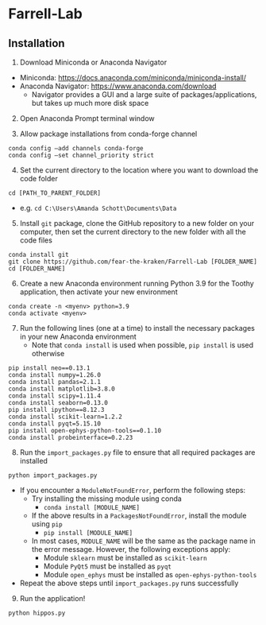 # Farrell-Lab

## Installation
1) Download Miniconda or Anaconda Navigator
* Miniconda: https://docs.anaconda.com/miniconda/miniconda-install/
* Anaconda Navigator: https://www.anaconda.com/download
  * Navigator provides a GUI and a large suite of packages/applications, but takes up much more disk space
  
2) Open Anaconda Prompt terminal window
  
3) Allow package installations from conda-forge channel
```
conda config –add channels conda-forge
conda config –set channel_priority strict
```

4) Set the current directory to the location where you want to download the code folder
```
cd [PATH_TO_PARENT_FOLDER]
```
* e.g. ```cd C:\Users\Amanda Schott\Documents\Data```

5) Install ```git``` package, clone the GitHub repository to a new folder on your computer, then set the current directory to the new folder with all the code files
```
conda install git
git clone https://github.com/fear-the-kraken/Farrell-Lab [FOLDER_NAME]
cd [FOLDER_NAME]
```

6) Create a new Anaconda environment running Python 3.9 for the Toothy application, then activate your new environment
```
conda create -n <myenv> python=3.9
conda activate <myenv>
```

7) Run the following lines (one at a time) to install the necessary packages in your new Anaconda environment
   * Note that ```conda install``` is used when possible, ```pip install``` is used otherwise
```
pip install neo==0.13.1
conda install numpy=1.26.0
conda install pandas=2.1.1
conda install matplotlib=3.8.0
conda install scipy=1.11.4
conda install seaborn=0.13.0
pip install ipython==8.12.3
conda install scikit-learn=1.2.2
conda install pyqt=5.15.10
pip install open-ephys-python-tools==0.1.10
conda install probeinterface=0.2.23
```

8) Run the ```import_packages.py``` file to ensure that all required packages are installed
```
python import_packages.py
```
* If you encounter a ```ModuleNotFoundError```, perform the following steps:
  * Try installing the missing module using conda
    * ```conda install [MODULE_NAME]```
  * If the above results in a ```PackagesNotFoundError```, install the module using ```pip```
    * ```pip install [MODULE_NAME]```
  * In most cases, ```MODULE_NAME``` will be the same as the package name in the error message. However, the following exceptions apply:
    * Module ```sklearn``` must be installed as ```scikit-learn```
    * Module ```PyQt5``` must be installed as ```pyqt```
    * Module ```open_ephys``` must be installed as ```open-ephys-python-tools```
* Repeat the above steps until ```import_packages.py``` runs successfully

9) Run the application!
```
python hippos.py
```
